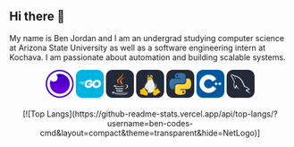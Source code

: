 ## Hi there 👋
My name is Ben Jordan and I am an undergrad studying computer science at Arizona State University as well as a software engineering intern at Kochava. I am passionate about automation and building scalable systems.


<div align="center">
    <div>
        <img src="icons/Insomnia.svg" alt="Insomnia-icon" style="height:50px;width:50px;">
        <img src="icons/GoLang.svg" alt="GoLang-icon" style="height:50px;width:50px;">
        <img src="icons/Java-Dark.svg" alt="Java-icon" style="height:50px;width:50px;">
        <img src="icons/Linux-Dark.svg" alt="Linux-icon" style="height:50px;width:50px;">
        <img src="icons/Python-Dark.svg" alt="Python-icon" style="height:50px;width:50px;">
        <img src="icons/CPP.svg" alt="CPP-icon" style="height:50px;width:50px;">
        <img src="icons/MySQL-Dark.svg" alt="SQL icon" style="height:50px;width:50px;">
    </div>
    <br>
    <div>
    [![Top Langs](https://github-readme-stats.vercel.app/api/top-langs/?username=ben-codes-cmd&layout=compact&theme=transparent&hide=NetLogo)]
    </div>
</div>